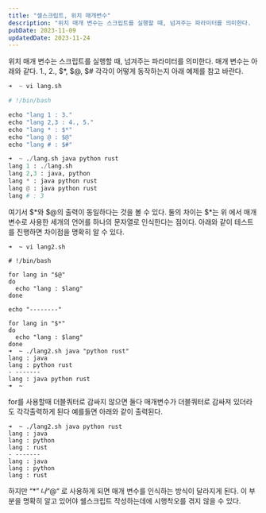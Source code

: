 ```yaml
---
title: "셀스크립트, 위치 매개변수"
description: "위치 매개 변수는 스크립트를 실행할 때, 넘겨주는 파라미터를 의미한다.  매개 변수는 아래와 같다.  $0, $1, $*, $@, $#  각각이 어떻게 동작하는지 아래 예제를 참고 바란다.  ➜  ~ vi lang.sh #!/bin/bash  echo \"lang 1 : $0\" echo..."
pubDate: 2023-11-09
updatedDate: 2023-11-24
---
```



위치 매개 변수는 스크립트를 실행할 때, 넘겨주는 파라미터를 의미한다.
매개 변수는 아래와 같다.
1., 2., $*, $@, $#
각각이 어떻게 동작하는지 아래 예제를 참고 바란다.
```python
➜  ~ vi lang.sh

# !/bin/bash

echo "lang 1 : 3."
echo "lang 2,3 : 4., 5."
echo "lang * : $*"
echo "lang @ : $@"
echo "lang # : $#"

➜  ~ ./lang.sh java python rust
lang 1 : ./lang.sh
lang 2,3 : java, python
lang * : java python rust
lang @ : java python rust
lang # : 3

```

여기서 $*와 $@의 출력이 동일하다는 것을 볼 수 있다.
둘의 차이는 $*는 위 에서 매개변수로 사용한 세개의 언어를 하나의 문자열로 인식한다는 점이다. 아래와 같이 테스트를 진행하면 차이점을 명확히 알 수 있다.
```
➜  ~ vi lang2.sh

# !/bin/bash

for lang in "$@"
do
  echo "lang : $lang"
done

echo "--------"

for lang in "$*"
do
  echo "lang : $lang"
done
➜  ~ ./lang2.sh java "python rust"
lang : java
lang : python rust
- -------
lang : java python rust
➜  ~

```

for를 사용할때 더블쿼터로 감싸지 않으면 둘다 매개변수가 더블쿼터로 감싸져 있더라도 각각출력하게 된다 예를들면 아래와 같이 출력된다.
```
➜  ~ ./lang2.sh java python rust
lang : java
lang : python
lang : rust
- -------
lang : java
lang : python
lang : rust

```

하지만 “$*” 나 “$@“ 로 사용하게 되면 매개 변수를 인식하는 방식이 달라지게 된다. 이 부분을 명확히 알고 있어야 쉘스크립트 작성하는데에 시행착오를 겪지 않을 수 있다.
